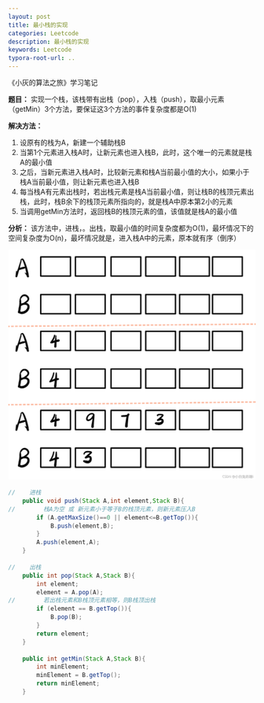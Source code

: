 ```yaml
---
layout: post
title: 最小栈的实现
categories: Leetcode
description: 最小栈的实现
keywords: Leetcode
typora-root-url: ..
---
```


﻿《小灰的算法之旅》学习笔记

**题目：** 
实现一个栈，该栈带有出栈（pop），入栈（push），取最小元素（getMin）3个方法，要保证这3个方法的事件复杂度都是O(1)

**解决方法：**

1. 设原有的栈为A，新建一个辅助栈B
2. 当第1个元素进入栈A时，让新元素也进入栈B，此时，这个唯一的元素就是栈A的最小值
3. 之后，当新元素进入栈A时，比较新元素和栈A当前最小值的大小，如果小于栈A当前最小值，则让新元素也进入栈B
4. 每当栈A有元素出栈时，若出栈元素是栈A当前最小值，则让栈B的栈顶元素出栈，此时，栈B余下的栈顶元素所指向的，就是栈A中原本第2小的元素
5. 当调用getMin方法时，返回栈B的栈顶元素的值，该值就是栈A的最小值

**分析：** 
该方法中，进栈，。出栈，取最小值的时间复杂度都为O(1)，最坏情况下的空间复杂度为O(n)，最坏情况就是，进入栈A中的元素，原本就有序（倒序）

![在这里插入图片描述](/images/posts/Implementation-of-the-minimum-stack/0b104e22d74047ce9da6d702f604bfa9.png)

```java
//    进栈
    public void push(Stack A,int element,Stack B){
//        栈A为空 或 新元素小于等于B的栈顶元素，则新元素压入B
        if (A.getMaxSize()==0 || element<=B.getTop()){
            B.push(element,B);
        }
        A.push(element,A);
    }

//    出栈
    public int pop(Stack A,Stack B){
        int element;
        element = A.pop(A);
//        若出栈元素和B栈顶元素相等，则B栈顶出栈
        if (element == B.getTop()){
            B.pop(B);
        }
        return element;
    }

    public int getMin(Stack A,Stack B){
        int minElement;
        minElement = B.getTop();
        return minElement;
    }
```